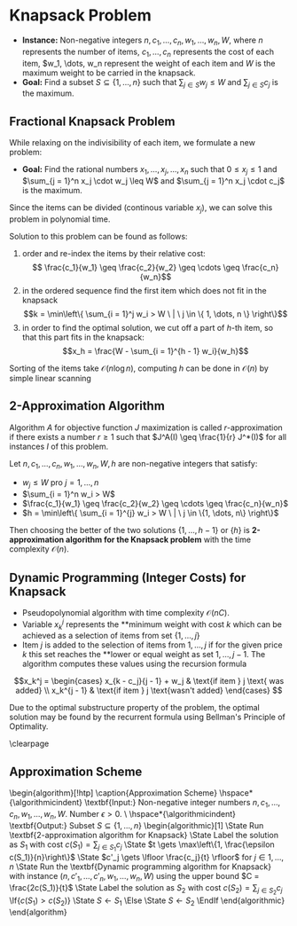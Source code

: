 # Knapsack Problem

* **Instance:** Non-negative integers $n, c_1, \dots, c_n, w_1, \dots, w_n, W$, where $n$ represents the number of items, $c_1, \dots, c_n$ represents the cost of each item, $w_1, \dots, w_n represent the weight of each item and $W$ is the maximum weight to be carried in the knapsack.
* **Goal:** Find a subset $S \subseteq \{ 1, \dots, n \}$ such that $\sum_{j \in S} w_j \leq W$ and $\sum_{j \in S} c_j$ is the maximum.

## Fractional Knapsack Problem

While relaxing on the indivisibility of each item, we formulate a new problem:

* **Goal:** Find the rational numbers $x_1, \dots, x_j, \dots, x_n$ such that $0 \leq x_j \leq 1$ and $\sum_{j = 1}^n x_j \cdot w_j \leq W$ and $\sum_{j = 1}^n x_j \cdot c_j$ is the maximum.

Since the items can be divided (continous variable $x_j$), we can solve this problem in polynomial time.

Solution to this problem can be found as follows:

1. order and re-index the items by their relative cost:
$$ \frac{c_1}{w_1} \geq \frac{c_2}{w_2} \geq \cdots \geq \frac{c_n}{w_n}$$
2. in the ordered sequence find the first item which does not fit in the knapsack
$$k = \min\left\{ \sum_{i = 1}^j w_i > W \ | \ j \in \{ 1, \dots, n \} \right\}$$
3. in order to find the optimal solution, we cut off a part of $h$-th item, so that this part fits in the knapsack:
$$x_h = \frac{W - \sum_{i = 1}^{h - 1} w_i}{w_h}$$

Sorting of the items take $\mathcal{O}(n \log{n})$, computing $h$ can be done in $\mathcal{O}(n)$ by simple linear scanning

## 2-Approximation Algorithm

Algorithm $A$ for objective function $J$ maximization is called $r$-approximation if there exists a number $r \geq 1$ such that $J^A(I) \geq \frac{1}{r} J^*(I)$ for all instances $I$ of this problem.

Let $n, c_1, \dots, c_n, w_1, \dots, w_n, W, h$ are non-negative integers that satisfy:

* $w_j \leq W$ pro $j = 1, \dots, n$
* $\sum_{i = 1}^n w_i > W$
* $\frac{c_1}{w_1} \geq \frac{c_2}{w_2} \geq \cdots \geq \frac{c_n}{w_n}$
* $h = \min\left\{ \sum_{i = 1}^{j} w_i > W \ | \ j \in \{1, \dots, n\} \right\}$

Then choosing the better of the two solutions $\{1, \dots, h - 1\}$ or $\{h\}$ is **2-approximation algorithm for the Knapsack problem** with the time complexity $\mathcal{O}(n)$.

## Dynamic Programming (Integer Costs) for Knapsack

* Pseudopolynomial algorithm with time complexity $\mathcal{O}(nC)$.
* Variable $x_k^j$ represents the **minimum weight with cost $k$ which can be achieved as a selection of items from set $\{ 1, \dots, j \}$
* Item $j$ is added to the selection of items from $1, \dots, j$ if for the given price $k$ this set reaches the **lower or equal weight as set $1, \dots, j - 1$. The algorithm computes these values using the recursion formula

$$x_k^j = \begin{cases}
x_{k - c_j}{j - 1} + w_j & \text{if item } j \text{ was added} \\
x_k^{j - 1} & \text{if item } j \text{wasn't added}
\end{cases}
$$

Due to the optimal substructure property of the problem, the optimal solution may be found by the recurrent formula using Bellman's Principle of Optimality.

\clearpage

## Approximation Scheme

\begin{algorithm}[!htp]
\caption{Approximation Scheme}
\hspace*{\algorithmicindent} \textbf{Input:} Non-negative integer numbers $n, c_1, \dots, c_n, w_1, \dots, w_n, W$. Number $\epsilon > 0$. \\
\hspace*{\algorithmicindent} \textbf{Output:} Subset $S \subseteq \{ 1, \dots, n\}$
\begin{algorithmic}[1]
\State Run \textbf{2-approximation algorithm for Knapsack}
\State Label the solution as $S_1$ with cost $c(S_1) = \sum_{j \in S_1} c_j$
\State $t \gets \max\left\{1, \frac{\epsilon c(S_1)}{n}\right\}$
\State $c'_j \gets \lfloor \frac{c_j}{t} \rfloor$ for $j \in 1, \dots, n$
\State Run the \textbf{Dynamic programming algorithm for Knapsack} with instance $(n, c'_1, \dots, c'_n, w_1, \dots, w_n, W)$ using the upper bound $C = \frac{2c(S_1)}{t}$
\State Label the solution as $S_2$ with cost $c(S_2) = \sum_{j \in S_2} c_j$
\If{$c(S_1) > c(S_2)$}
    \State $S \gets S_1$
\Else
    \State $S \gets S_2$
\EndIf
\end{algorithmic}
\end{algorithm}
